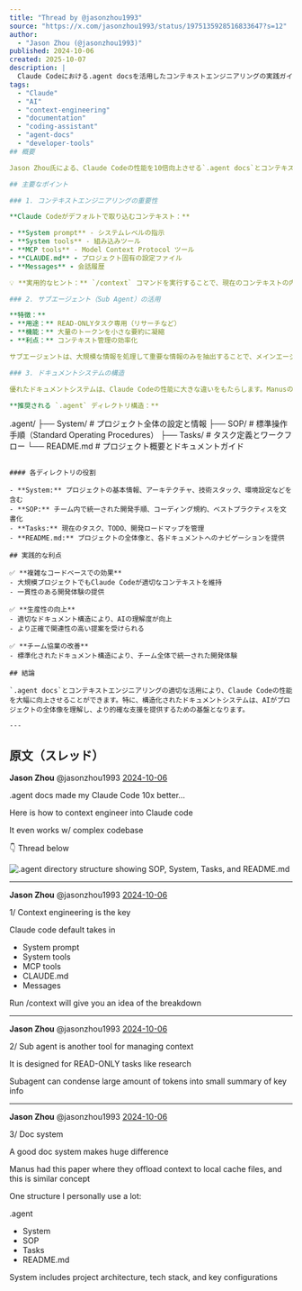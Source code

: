 ```yaml
---
title: "Thread by @jasonzhou1993"
source: "https://x.com/jasonzhou1993/status/1975135928516833647?s=12"
author:
  - "Jason Zhou (@jasonzhou1993)"
published: 2024-10-06
created: 2025-10-07
description: |
  Claude Codeにおける.agent docsを活用したコンテキストエンジニアリングの実践ガイド。複雑なコードベースでも効果的に機能する、システムプロンプト、MCP tools、サブエージェント、ドキュメントシステムの活用方法を解説。
tags:
  - "Claude"
  - "AI"
  - "context-engineering"
  - "documentation"
  - "coding-assistant"
  - "agent-docs"
  - "developer-tools"
## 概要

Jason Zhou氏による、Claude Codeの性能を10倍向上させる`.agent docs`とコンテキストエンジニアリングの実践的な活用方法についてのスレッド。複雑なコードベースでも効果的に機能する手法を紹介。

## 主要なポイント

### 1. コンテキストエンジニアリングの重要性

**Claude Codeがデフォルトで取り込むコンテキスト：**

- **System prompt** - システムレベルの指示
- **System tools** - 組み込みツール
- **MCP tools** - Model Context Protocol ツール
- **CLAUDE.md** - プロジェクト固有の設定ファイル
- **Messages** - 会話履歴

💡 **実用的なヒント：** `/context` コマンドを実行することで、現在のコンテキストの内訳を確認できます。

### 2. サブエージェント（Sub Agent）の活用

**特徴：**
- **用途：** READ-ONLYタスク専用（リサーチなど）
- **機能：** 大量のトークンを小さな要約に凝縮
- **利点：** コンテキスト管理の効率化

サブエージェントは、大規模な情報を処理して重要な情報のみを抽出することで、メインエージェントのコンテキストウィンドウを効率的に使用できます。

### 3. ドキュメントシステムの構造

優れたドキュメントシステムは、Claude Codeの性能に大きな違いをもたらします。Manusの論文で提案された、コンテキストをローカルキャッシュファイルにオフロードする概念に基づいています。

**推奨される `.agent` ディレクトリ構造：**

```
.agent/
├── System/      # プロジェクト全体の設定と情報
├── SOP/         # 標準操作手順（Standard Operating Procedures）
├── Tasks/       # タスク定義とワークフロー
└── README.md    # プロジェクト概要とドキュメントガイド
```

#### 各ディレクトリの役割

- **System:** プロジェクトの基本情報、アーキテクチャ、技術スタック、環境設定などを含む
- **SOP:** チーム内で統一された開発手順、コーディング規約、ベストプラクティスを文書化
- **Tasks:** 現在のタスク、TODO、開発ロードマップを管理
- **README.md:** プロジェクトの全体像と、各ドキュメントへのナビゲーションを提供

## 実践的な利点

✅ **複雑なコードベースでの効果**
- 大規模プロジェクトでもClaude Codeが適切なコンテキストを維持
- 一貫性のある開発体験の提供

✅ **生産性の向上**
- 適切なドキュメント構造により、AIの理解度が向上
- より正確で関連性の高い提案を受けられる

✅ **チーム協業の改善**
- 標準化されたドキュメント構造により、チーム全体で統一された開発体験

## 結論

`.agent docs`とコンテキストエンジニアリングの適切な活用により、Claude Codeの性能を大幅に向上させることができます。特に、構造化されたドキュメントシステムは、AIがプロジェクトの全体像を理解し、より的確な支援を提供するための基盤となります。

---
```


## 原文（スレッド）

**Jason Zhou** @jasonzhou1993 [2024-10-06](https://x.com/jasonzhou1993/status/1975135928516833647)

.agent docs made my Claude Code 10x better…

Here is how to context engineer into Claude code

It even works w/ complex codebase

👇 Thread below

![.agent directory structure showing SOP, System, Tasks, and README.md](https://pbs.twimg.com/media/G2kU9ThasAAbq2X?format=jpg&name=large)

---

**Jason Zhou** @jasonzhou1993 [2024-10-06](https://x.com/jasonzhou1993/status/1975135931524161863)

1/ Context engineering is the key

Claude code default takes in

- System prompt
- System tools
- MCP tools
- CLAUDE.md
- Messages

Run /context will give you an idea of the breakdown

---

**Jason Zhou** @jasonzhou1993 [2024-10-06](https://x.com/jasonzhou1993/status/1975135934644736201)

2/ Sub agent is another tool for managing context

It is designed for READ-ONLY tasks like research

Subagent can condense large amount of tokens into small summary of key info

---

**Jason Zhou** @jasonzhou1993 [2024-10-06](https://x.com/jasonzhou1993/status/1975135937790378444)

3/ Doc system

A good doc system makes huge difference

Manus had this paper where they offload context to local cache files, and this is similar concept

One structure I personally use a lot:

.agent

- System
- SOP
- Tasks
- README.md

System includes project architecture, tech stack, and key configurations
